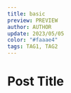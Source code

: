 ```yaml
---
title: basic
preview: PREVIEW
author: AUTHOR
update: 2023/05/05
color: "#faaae4"
tags: TAG1, TAG2
---
```


# Post Title
